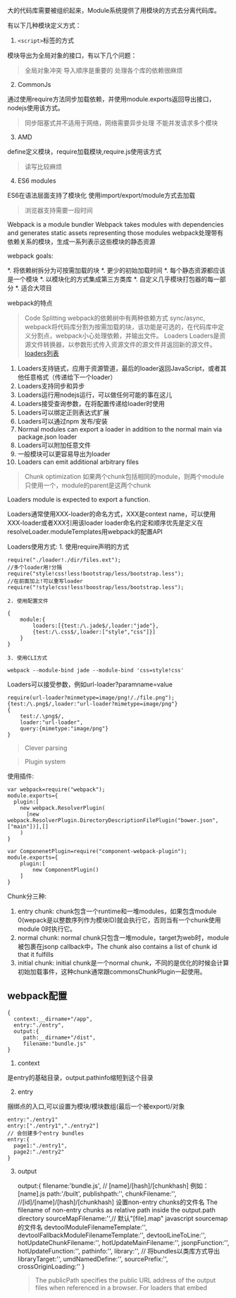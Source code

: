 大的代码库需要被组织起来，Module系统提供了用模块的方式去分离代码库。

有以下几种模块定义方式：

1. `<script>`标签的方式

  模块导出为全局对象的接口，有以下几个问题：
>全局对象冲突
>导入顺序是重要的
>处理各个库的依赖很麻烦

2. CommonJs

  通过使用require方法同步加载依赖，并使用module.exports返回导出接口，nodejs使用该方式。
>同步阻塞式并不适用于网络，网络需要异步处理
>不能并发请求多个模块

3. AMD

  define定义模块，require加载模块,require.js使用该方式

>读写比较麻烦

4. ES6 modules

  ES6在语法层面支持了模块化 使用import/export/module方式去加载

>浏览器支持需要一段时间

Webpack is a module bundler
Webpack takes modules with dependencies and generates static assets representing those modules
webpack处理带有依赖关系的模块，生成一系列表示这些模块的静态资源

webpack goals:

*. 将依赖树拆分为可按需加载的块 
*. 更少的初始加载时间
*. 每个静态资源都应该是一个模块
*. 以模块化的方式集成第三方类库
*. 自定义几乎模块打包器的每一部分
*. 适合大项目

webpack的特点

>Code Splitting
webpack的依赖树中有两种依赖方式 sync/async,
webpack将代码库分割为按需加载的块，该功能是可选的，在代码库中定义分割点，webpack小心处理依赖，并输出文件。
>Loaders
Loaders是资源文件转换器，以参数形式传入资源文件的源文件并返回新的源文件。[loaders列表](http://webpack.github.io/docs/list-of-loaders.html)
1. Loaders支持链式，应用于资源管道，最后的loader返回JavaScript，或者其他任意格式（传递给下一个loader）
2. Loaders支持同步和异步
3. Loaders运行用nodejs运行，可以做任何可能的事在这儿
4. Loaders接受查询参数，在将配置传递给loader时使用
5. Loaders可以绑定正则表达式扩展
6. Loaders可以通过npm 发布/安装
7. Normal modules can export a loader in addition to the normal main via package.json loader
8. Loaders可以附加任意文件
9. 一般模块可以更容易导出为loader
10. Loaders can emit additional arbitrary files

>Chunk optimization
>如果两个chunk包括相同的module，则两个module只使用一个，module的parent是这两个chunk
>

Loaders module is expected to export a function.

Loaders通常使用XXX-loader的命名方式，XXX是context name，可以使用XXX-loader或者XXX引用该loader
loader命名约定和顺序优先是定义在resolveLoader.moduleTemplates用webpack的配置API

Loaders使用方式:
    1. 使用require声明的方式
    
    require("./loader!./dir/files.ext");
    //多个loader用!分隔
    require("style!css!less!bootstrap/less/bootstrap.less");
    //在前面加上!可以重写loader
    require("!style!css!less!boostrap/less/bootstrap.less");
        
    2. 使用配置文件
    
    {
        module:{
            loaders:[{test:/\.jade$/,loader:"jade"},
            {test:/\.css$/,loader:["style","css"]}]
        }
    }
                 
    3. 使用CLI方式
    
    webpack --module-bind jade --module-bind 'css=style!css'
    
Loaders可以接受参数，例如url-loader?paramname=value

    require(url-loader?minmetype=image/png!/./file.png");
    {test:/\.png$/,loader:"url-loader?mimetype=image/png"}
    {
        test:/.\png$/, 
        loader:"url-loader",
        query:{mimetype:"image/png"}
    }

>Clever parsing

>Plugin system

使用插件:
    
    var webpack=require("webpack");
    module.exports={
      plugin:[
        new webpack.ResolverPlugin(
          [new webpack.ResolverPlugin.DirectoryDescriptionFilePlugin("bower.json",["main"])],[]
        )
    }
    
    var ComponenetPlugin=require("component-webpack-plugin");
    module.exports={
        plugin:[
            new ComponentPlugin()
        ]
    }
    
Chunk分三种:
1. entry chunk: chunk包含一个runtime和一堆modules，如果包含module 0(wepack是以整数序列作为模块ID)就会执行它，否则当有一个chunk使用module 0时执行它。
2. normal chunk: normal chunk只包含一堆module，target为web时，module被包裹在jsonp callback中，The chunk also contains a list of chunk id that it fulfills
3. initial chunk: initial chunk是一个normal chunk，不同的是优化的时候会计算初始加载事件，这种chunk通常跟commonsChunkPlugin一起使用。

    
    
webpack配置
---

    {
      context:__dirname+"/app",
      entry:"./entry",
      output:{
         path:__dirname+"/dist",
         filename:"bundle.js"
    }
    
1. context

是entry的基础目录，output.pathinfo缩短到这个目录 

2. entry

捆绑点的入口,可以设置为模块/模块数组(最后一个被export)/对象

    entry:"./entry1"
    entry:["./entry1","./entry2"]
    // 会创建多个entry bundles
    entry:{
      page1:"./entry1",
      page2:"./entry2"
    }

3. output

    output:{
      filename:'bundle.js', // [name]/[hash]/[chunkhash] 例如：[name].js
      path:'/built',
      publishpath:'',
      chunkFilename:'', //[id]/[name]/[hash]/[chunkhash] 设置non-entry chunks的文件名  The filename of non-entry chunks as relative path inside the output.path directory
      sourceMapFilename:'',// 默认"[file].map" javascript sourcemap的文件名
      devtoolModuleFilenameTemplate:'',
      devtoolFallbackModuleFilenameTemplate:'',
      devtoolLineToLine:'',
      hotUpdateChunkFilename:'',
      hotUpdateMainFilename:'',
      jsonpFunction:'',
      hotUpdateFunction:'',
      pathinfo:'',
      library:'', // 将bundles以类库方式导出
      libraryTarget:'',
      umdNamedDefine:'',
      sourcePrefix:'',
      crossOriginLoading:''
    }
    
    >The publicPath specifies the public URL address of the output files when referenced in a browser. For loaders that embed <script> or <link> tags or reference assets like images, publicPath is used as the href or url() to the file when it’s different than their location on disk (as specified by path). This can be helpful when you want to host some or all output files on a different domain or on a CDN. The Webpack Dev Server also uses this to determine the path where the output files are expected to be served from. As with path you can use the [hash] substitution for a better caching profile.
    

4. module
    
    module:{
      // 每一个loader都有如下属性
      // test:必须满足的条件
      // exclude:必须不被满足的条件
      // include:必须被满足的条件
      // loader:以!分隔的loaders
      // loaders:loaders数组
      loaders:[
        {
      ],
      preloaders:[],
      postLoaders:[],
      noParse:'', // 正则表达式或者正则表达式数组 过滤不需要解析的文件
    }
    
        IMPORTANT: The loaders here are resolved relative to the resource which they are applied to. This means they are not resolved relative to the configuration file. If you have loaders installed from npm and your node_modules folder is not in a parent folder of all source files, webpack cannot find the loader. You need to add the node_modules folder as absolute path to the resolveLoader.root option. (resolveLoader: { root: path.join(__dirname, "node_modules") })

    
5. resolve

    resolve:{
      alias:{},
      root:[], // 模块目录的绝对路径 可以用path.resolve('./app/modules')将相对路径转为绝对路径
      
    
    
    npm install webpack -g
    
格局是对场的一种认知，

处理问题看能不能拔高一个层次去看，去处理，不忽略小处，不纠结小处。
指一个人看问题的深度和心胸的宽广度。
格局就是对某个领域的认知和对未来趋势的把握